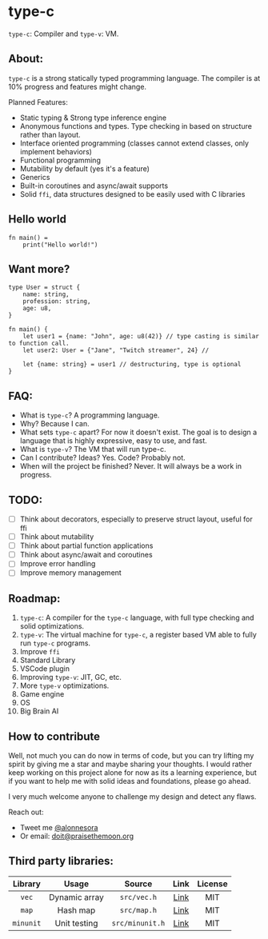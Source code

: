 type-c
===
`type-c`: Compiler and `type-v`: VM.

## About:
`type-c` is a strong statically typed programming language. 
The compiler is at 10% progress and features  might change.

Planned Features:
- Static typing & Strong type inference engine
- Anonymous functions and types. Type checking in based on structure rather than layout. 
- Interface oriented programming (classes cannot extend classes, only implement behaviors)
- Functional programming
- Mutability by default (yes it's a feature)
- Generics
- Built-in coroutines and async/await supports
- Solid `ffi`, data structures designed to be easily used with C libraries

## Hello world
```
fn main() =
    print("Hello world!")
```

## Want more?
```
type User = struct {
    name: string,
    profession: string,
    age: u8,
}

fn main() {
    let user1 = {name: "John", age: u8(42)} // type casting is similar to function call.
    let user2: User = {"Jane", "Twitch streamer", 24} // 
    
    let {name: string} = user1 // destructuring, type is optional
}
```

## FAQ:
- What is `type-c`? A programming language.
- Why? Because I can.
- What sets `type-c` apart? For now it doesn't exist. The goal is to design a language that is highly expressive, easy to use, and fast.
- What is `type-v`? The VM that will run type-c.
- Can I contribute? Ideas? Yes. Code? Probably not.
- When will the project be finished? Never. It will always be a work in progress.

## TODO:
- [ ] Think about decorators, especially to preserve struct layout, useful for ffi
- [ ] Think about mutability
- [ ] Think about partial function applications
- [ ] Think about async/await and coroutines
- [ ] Improve error handling
- [ ] Improve memory management

## Roadmap:
1. `type-c`: A compiler for the `type-c` language, with full type checking and solid optimizations.
2. `type-v`: The virtual machine for `type-c`, a register based VM able to fully run `type-c` programs.
3. Improve `ffi`
4. Standard Library
5. VSCode plugin
6. Improving `type-v`: JIT, GC, etc.
7. More `type-v` optimizations.
8. Game engine
9. OS
10. Big Brain AI

## How to contribute
Well, not much you can do now in terms of code, but you can try lifting my spirit by giving me a star and maybe sharing your thoughts.
I would rather keep working on this project alone for now as its a learning experience, but if you want to help me
with solid ideas and foundations, please go ahead.

I very much welcome anyone to challenge my design and detect any flaws.

Reach out:
- Tweet me [@alonnesora](https://twitter.com/alonnesora) 
- Or email: doit@praisethemoon.org

## Third party libraries:

| Library | Usage | Source | Link | License |
| :---: | :---: | :---: | :---: |:---:|
| `vec` | Dynamic array | `src/vec.h` | [Link](https://github.com/rxi/vec)| MIT |
| `map` | Hash map | `src/map.h` | [Link](https://github.com/rxi/map) | MIT |
| `minunit` | Unit testing | `src/minunit.h` | [Link](https://github.com/siu/minunit) | MIT |



